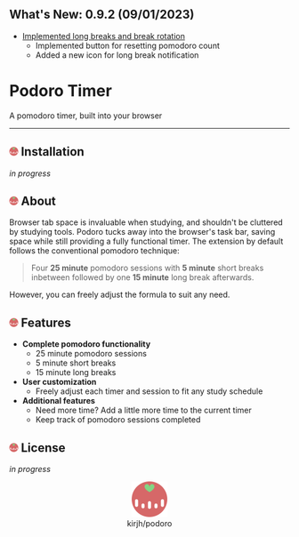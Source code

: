 ## What's New: 0.9.2 (09/01/2023)
* [Implemented long breaks and break rotation](https://github.com/kirjh/podoro/commit/6b094ddcc9cea6f0d4fd6cd218dc181161afa432)
  * Implemented button for resetting pomodoro count
  * Added a new icon for long break notification

# Podoro Timer
A pomodoro timer, built into your browser

***

## <img src="./icons/pomo64.png" width="16px" /> Installation
*in progress*

## <img src="./icons/pomo64.png" width="16px" /> About 
Browser tab space is invaluable when studying, and shouldn't be cluttered by studying tools. Podoro tucks away into the browser's task bar, saving space while still providing a fully functional timer. The extension by default follows the conventional pomodoro technique:
> Four **25 minute** pomodoro sessions with **5 minute** short breaks inbetween followed by one **15 minute** long break afterwards.

However, you can freely adjust the formula to suit any need.

## <img src="./icons/pomo64.png" width="16px" /> Features
* __Complete pomodoro functionality__
  * 25 minute pomodoro sessions
  * 5 minute short breaks
  * 15 minute long breaks
* __User customization__
  * Freely adjust each timer and session to fit any study schedule
* __Additional features__
  * Need more time? Add a little more time to the current timer
  * Keep track of pomodoro sessions completed

## <img src="./icons/pomo64.png" width="16px" /> License
*in progress*

<p align="center">
  <img src="./icons/pomo128.png" width="64" /> <br /> 
  kirjh/podoro
</p>
